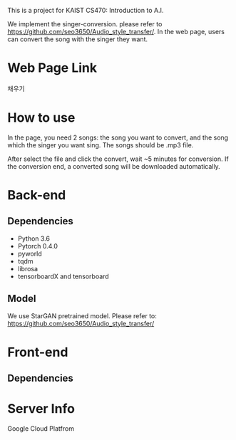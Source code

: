 This is a project for KAIST CS470: Introduction to A.I.


We implement the singer-conversion. please refer to https://github.com/seo3650/Audio_style_transfer/.
In the web page, users can convert the song with the singer they want.

# Web Page Link
채우기

# How to use
In the page, you need 2 songs: the song you want to convert, and the song which the singer you want sing. The songs should be .mp3 file.

After select the file and click the convert, wait ~5 minutes for conversion. If the conversion end, a converted song will be downloaded automatically.

# Back-end
## Dependencies
* Python 3.6
* Pytorch 0.4.0
* pyworld
* tqdm
* librosa
* tensorboardX and tensorboard

## Model
We use StarGAN pretrained model. Please refer to:
https://github.com/seo3650/Audio_style_transfer/

# Front-end
## Dependencies


# Server Info
Google Cloud Platfrom
